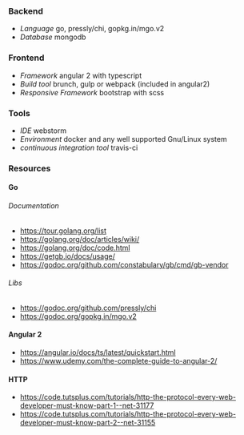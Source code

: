 ### Backend ###
  * *Language* go, pressly/chi, gopkg.in/mgo.v2<br>
  * *Database* mongodb
  
### Frontend ###
  * *Framework* angular 2 with typescript<br>
  * *Build tool* brunch, gulp or webpack (included in angular2)<br>
  * *Responsive Framework* bootstrap with scss
  
### Tools ###
  * *IDE* webstorm<br>
  * *Environment* docker and any well supported Gnu/Linux system
  * *continuous integration tool* travis-ci

### Resources ###

#### Go ####
###### Documentation ######
  * https://tour.golang.org/list
  * https://golang.org/doc/articles/wiki/
  * https://golang.org/doc/code.html
  * https://getgb.io/docs/usage/
  * https://godoc.org/github.com/constabulary/gb/cmd/gb-vendor
  
###### Libs ######
  * https://godoc.org/github.com/pressly/chi
  * https://godoc.org/gopkg.in/mgo.v2
  
#### Angular 2 ####
  * https://angular.io/docs/ts/latest/quickstart.html
  * https://www.udemy.com/the-complete-guide-to-angular-2/

#### HTTP ####
  * https://code.tutsplus.com/tutorials/http-the-protocol-every-web-developer-must-know-part-1--net-31177
  * https://code.tutsplus.com/tutorials/http-the-protocol-every-web-developer-must-know-part-2--net-31155
